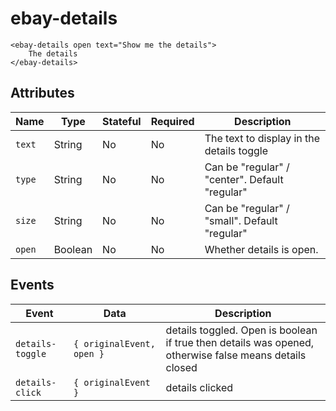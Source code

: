 # ebay-details

```marko
<ebay-details open text="Show me the details">
    The details
</ebay-details>
```

## Attributes

Name | Type | Stateful | Required | Description
--- | --- | --- | --- | ---
`text` | String | No | No | The text to display in the details toggle
`type` | String | No | No | Can be "regular" / "center". Default "regular"
`size` | String | No | No | Can be "regular" / "small". Default "regular"
`open` | Boolean | No | No | Whether details is open.

## Events

Event | Data | Description
--- | --- | ---
`details-toggle` | `{ originalEvent, open }` | details toggled. Open is boolean if true then details was opened, otherwise false means details closed
`details-click` | `{ originalEvent }` | details clicked
